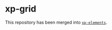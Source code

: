 # xp-grid

This repository has been merged into [`xp-elements`](https://github.com/expandjs/xp-elements).